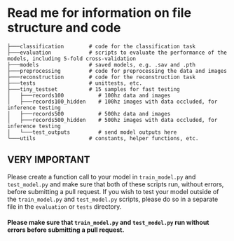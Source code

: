 # Read me for information on file structure and code

```
├───classification        # code for the classification task
├───evaluation            # scripts to evaluate the performance of the models, including 5-fold cross-validation
├───models                # saved models, e.g. .sav and .pth
├───preprocessing         # code for preprocessing the data and images
├───reconstruction        # code for the reconstruction task
├───tests                 # unittests, etc.
├───tiny_testset          # 15 samples for fast testing
│   ├───records100           # 100hz data and images
│   ├───records100_hidden    # 100hz images with data occluded, for inference testing
│   ├───records500           # 500hz data and images
│   ├───records500_hidden    # 500hz images with data occluded, for inference testing
│   └───test_outputs         # send model outputs here
└───utils                 # constants, helper functions, etc.
```

## VERY IMPORTANT
Please create a function call to your model in `train_model.py` and `test_model.py` and make sure that both of these scripts run, without errors, before submitting a pull request. If you wish to test your model outside of the `train_model.py` and `test_model.py` scripts, please do so in a separate file in the `evaluation` or `tests` directory.
#### Please make sure that `train_model.py` and `test_model.py` run without errors before submitting a pull request.